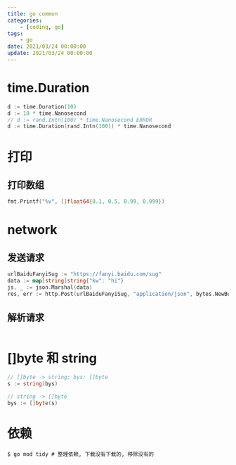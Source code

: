 ```yaml
---
title: go common
categories: 
	- [coding, go]
tags:
	- go
date: 2021/03/24 00:00:00
update: 2021/03/24 00:00:00
---
```


# time.Duration

```go
d := time.Duration(10)
d := 10 * time.Nanosecond
// d := rand.Intn(100) * time.Nanosecond ERROR
d := time.Duration(rand.Intn(100)) * time.Nanosecond
```

# 打印

## 打印数组

```go
fmt.Printf("%v", []float64{0.1, 0.5, 0.99, 0.999})
```

# network

## 发送请求

```go
urlBaiduFanyiSug := "https://fanyi.baidu.com/sug"
data := map[string]string{"kw": "hi"}
js, _ := json.Marshal(data)
res, err := http.Post(urlBaiduFanyiSug, "application/json", bytes.NewBuffer(js))
```

## 解析请求

```go

```

# []byte 和 string

```go
// []byte -> string; bys: []byte
s := string(bys)

// string -> []byte
bys := []byte(s)
```

# 依赖

```shell
$ go mod tidy # 整理依赖, 下载没有下载的, 移除没有的
```

